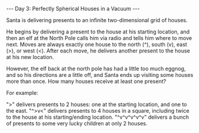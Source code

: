 --- Day 3: Perfectly Spherical Houses in a Vacuum ---

Santa is delivering presents to an infinite two-dimensional grid of houses.

He begins by delivering a present to the house at his starting location, and then an elf at the North Pole calls him via radio and tells him where to move next. Moves are always exactly one house to the north (^), south (v), east (>), or west (<). After each move, he delivers another present to the house at his new location.

However, the elf back at the north pole has had a little too much eggnog, and so his directions are a little off, and Santa ends up visiting some houses more than once. How many houses receive at least one present?

For example:

">" delivers presents to 2 houses: one at the starting location, and one to the east.
"^>v<" delivers presents to 4 houses in a square, including twice to the house at his starting/ending location.
"^v^v^v^v^v" delivers a bunch of presents to some very lucky children at only 2 houses.
